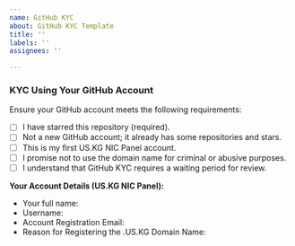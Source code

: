 ```yaml
---
name: GitHub KYC
about: GitHub KYC Template
title: ''
labels: ''
assignees: ''

---
```


### KYC Using Your GitHub Account

Ensure your GitHub account meets the following requirements:

- [ ] I have starred this repository (required).
- [ ] Not a new GitHub account; it already has some repositories and stars.
- [ ] This is my first US.KG NIC Panel account.
- [ ] I promise not to use the domain name for criminal or abusive purposes.
- [ ] I understand that GitHub KYC requires a waiting period for review.

**Your Account Details (US.KG NIC Panel):**
- Your full name: 
- Username: 
- Account Registration Email: 
- Reason for Registering the .US.KG Domain Name:
